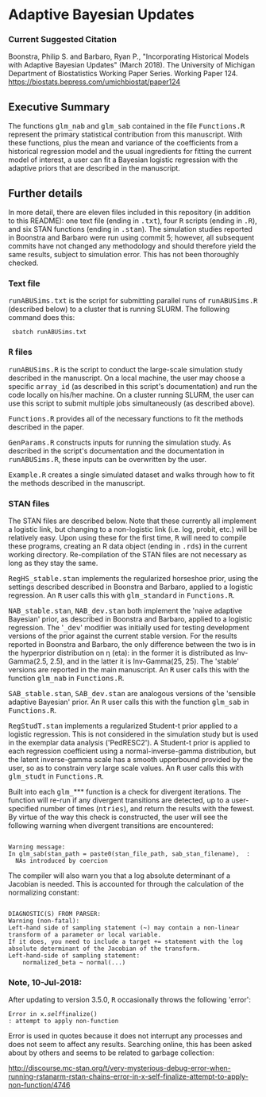 # Adaptive Bayesian Updates

### Current Suggested Citation

Boonstra, Philip S. and Barbaro, Ryan P., "Incorporating Historical Models with Adaptive Bayesian Updates" (March 2018). The University of Michigan Department of Biostatistics Working Paper Series. Working Paper 124.
https://biostats.bepress.com/umichbiostat/paper124

## Executive Summary
The functions <samp>glm_nab</samp> and <samp>glm_sab</samp> contained in the file <samp>Functions.R</samp> represent the primary statistical contribution from this manuscript. With these functions, plus the mean and variance of the coefficients from a historical regression model and the usual ingredients for fitting the current model of interest, a user can fit a Bayesian logistic regression with the adaptive priors that are described in the manuscript.

## Further details

In more detail, there are eleven files included in this repository (in addition to this README): one text file (ending in <samp>.txt</samp>), four <samp>R</samp> scripts (ending in  <samp>.R</samp>), and six STAN functions (ending in  <samp>.stan</samp>). The simulation studies reported in Boonstra and Barbaro were run using commit 5; however, all subsequent commits have not changed any methodology and should therefore yield the same results, subject to simulation error. This has not been thoroughly checked. 

### Text file
<samp>runABUSims.txt</samp> is the script for submitting parallel runs of <samp>runABUSims.R</samp> (described below) to a cluster that is running SLURM. The following command does this:

<code> sbatch runABUSims.txt </code>

### <samp>R</samp> files
<samp>runABUSims.R</samp> is the script to conduct the large-scale simulation study described in the manuscript. On a local machine, the user may choose a specific <samp>array_id</samp> (as described in this script's documentation) and run the code locally on his/her machine. On a cluster running SLURM, the user can use this script to submit multiple jobs simultaneously (as described above). 

<samp>Functions.R</samp> provides all of the necessary functions to fit the methods described in the paper. 

<samp>GenParams.R</samp> constructs inputs for running the simulation study. As described in the script's documentation and the documentation in <samp>runABUSims.R</samp>, these inputs can be overwritten by the user.

<samp>Example.R</samp> creates a single simulated dataset and walks through how to fit the methods described in the manuscript. 

### STAN files
The STAN files are described below. Note that these currently all implement a logistic link, but changing to a non-logistic link (i.e. log, probit, etc.) will be relatively easy. Upon using these for the first time, <samp>R</samp> will need to compile these programs, creating an R data object (ending in <samp>.rds</samp>) in the current working directory. Re-compilation of the STAN files are not necessary as long as they stay the same.

<samp>RegHS_stable.stan</samp> implements the regularized horseshoe prior, using the settings described described in Boonstra and Barbaro, applied to a logistic regression. An <samp>R</samp> user calls this with <samp>glm_standard</samp> in <samp>Functions.R</samp>. 

<samp>NAB_stable.stan</samp>, <samp>NAB_dev.stan</samp> both implement the 'naive adaptive Bayesian' prior, as described in Boonstra and Barbaro, applied to a logistic regression. The '<samp>_dev</samp>' modifier was initially used for testing development versions of the prior against the current stable version. For the results reported in Boonstra and Barbaro, the only difference between the two is in the hyperprior distribution on &eta; (eta): in the former it is distributed as Inv-Gamma(2.5, 2.5), and in the latter it is Inv-Gamma(25, 25). The 'stable' versions are reported in the main manuscript. An <samp>R</samp> user calls this with the function <samp>glm_nab</samp> in <samp>Functions.R</samp>. 

<samp>SAB_stable.stan</samp>, <samp>SAB_dev.stan</samp> are analogous versions of the 'sensible adaptive Bayesian' prior. An <samp>R</samp> user calls this with the function <samp>glm_sab</samp> in <samp>Functions.R</samp>. 

<samp>RegStudT.stan</samp> implements a regularized Student-t prior applied to a logistic regression. This is not considered in the simulation study but is used in the exemplar data analysis ('PedRESC2'). A Student-t prior is applied to each regression coefficient using a normal-inverse-gamma distribution, but the latent inverse-gamma scale has a smooth upperbound provided by the user, so as to constrain very large scale values. An <samp>R</samp> user calls this with <samp>glm_studt</samp> in <samp>Functions.R</samp>. 

Built into each <samp>glm_</samp>*** function is a check for divergent iterations. The function will re-run if any divergent transitions are detected, up to a user-specified number of times (<samp>ntries</samp>), and return the results with the fewest. By virtue of the way this check is constructed, the user will see the following warning when divergent transitions are encountered:

<code>
Warning message:
In glm_sab(stan_path = paste0(stan_file_path, sab_stan_filename),  :
  NAs introduced by coercion
</code>

The compiler will also warn you that a log absolute determinant of a Jacobian is needed. This is accounted for through the calculation of the normalizing constant:

<code>
DIAGNOSTIC(S) FROM PARSER:
Warning (non-fatal):
Left-hand side of sampling statement (~) may contain a non-linear transform of a parameter or local variable.
If it does, you need to include a target += statement with the log absolute determinant of the Jacobian of the transform.
Left-hand-side of sampling statement:
    normalized_beta ~ normal(...)
</code>



### Note, 10-Jul-2018:

After updating to version 3.5.0, <samp>R</samp> occasionally throws the following 'error':

<code>Error in x$.self$finalize() : attempt to apply non-function</code>

Error is used in quotes because it does not interrupt any processes and does not seem to affect any results. Searching online, this has been asked about by others and seems to be related to garbage collection:

http://discourse.mc-stan.org/t/very-mysterious-debug-error-when-running-rstanarm-rstan-chains-error-in-x-self-finalize-attempt-to-apply-non-function/4746